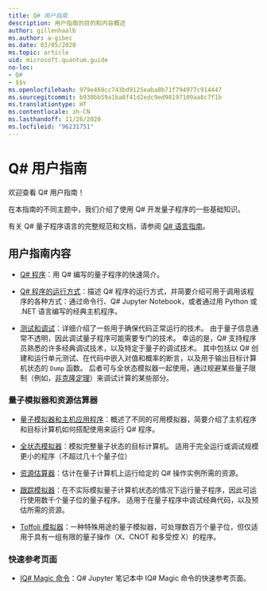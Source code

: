 ```yaml
---
title: Q# 用户指南
description: 用户指南的目的和内容概述
author: gillenhaalb
ms.author: a-gibec
ms.date: 03/05/2020
ms.topic: article
uid: microsoft.quantum.guide
no-loc:
- Q#
- $$v
ms.openlocfilehash: 979e468cc743bd9125eaba0b71f794977c914447
ms.sourcegitcommit: b930bb59a1ba8f41d2edc9ed98197109aa8c7f1b
ms.translationtype: HT
ms.contentlocale: zh-CN
ms.lasthandoff: 11/26/2020
ms.locfileid: "96231751"
---
```

# <a name="the-no-locq-user-guide"></a>Q# 用户指南

欢迎查看 Q# 用户指南！ 

在本指南的不同主题中，我们介绍了使用 Q# 开发量子程序的一些基础知识。

有关 Q# 量子程序语言的完整规范和文档，请参阅 [Q# 语言指南](xref:microsoft.quantum.qsharp.index)。 

## <a name="user-guide-contents"></a>用户指南内容

- [Q# 程序](xref:microsoft.quantum.guide.programs)：用 Q# 编写的量子程序的快速简介。 

- [Q# 程序的运行方式](xref:microsoft.quantum.guide.host-programs)：描述 Q# 程序的运行方式，并简要介绍可用于调用该程序的各种方式：通过命令行、Q# Jupyter Notebook，或者通过用 Python 或 .NET 语言编写的经典主机程序。

- [测试和调试](xref:microsoft.quantum.guide.testingdebugging)：详细介绍了一些用于确保代码正常运行的技术。 
    由于量子信息通常不透明，因此调试量子程序可能需要专门的技术。 
    幸运的是，Q# 支持程序员熟悉的许多经典调试技术，以及特定于量子的调试技术。 其中包括以 Q# 创建和运行单元测试、在代码中嵌入对值和概率的断言，以及用于输出目标计算机状态的 `Dump` 函数。 
    后者可与全状态模拟器一起使用，通过规避某些量子限制（例如，[非克隆定理](xref:microsoft.quantum.concepts.pauli)）来调试计算的某些部分。

### <a name="quantum-simulators-and-resource-estimators"></a>量子模拟器和资源估算器

- [量子模拟器和主机应用程序](xref:microsoft.quantum.machines)：概述了不同的可用模拟器，简要介绍了主机程序和目标计算机如何搭配使用来运行 Q# 程序。

- [全状态模拟器](xref:microsoft.quantum.machines.full-state-simulator)：模拟完整量子状态的目标计算机。 适用于完全运行或调试规模更小的程序（不超过几十个量子位）

- [资源估算器](xref:microsoft.quantum.machines.resources-estimator)：估计在量子计算机上运行给定的 Q# 操作实例所需的资源。

- [跟踪模拟器](xref:microsoft.quantum.machines.qc-trace-simulator.intro)：在不实际模拟量子计算机状态的情况下运行量子程序，因此可运行使用数千个量子位的量子程序。 适用于在量子程序中调试经典代码，以及预估所需的资源。

- [Toffoli 模拟器](xref:microsoft.quantum.machines.toffoli-simulator)：一种特殊用途的量子模拟器，可处理数百万个量子位，但仅适用于具有一组有限的量子操作（X、CNOT 和多受控 X）的程序。

### <a name="quick-reference-pages"></a>快速参考页面

- [IQ# Magic 命令](xref:microsoft.quantum.guide.quickref.iqsharp)：Q# Jupyter 笔记本中 IQ# Magic 命令的快速参考页面。

